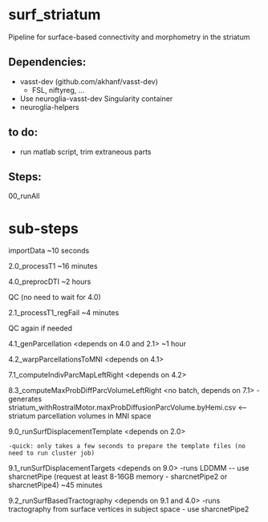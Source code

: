 # surf_striatum
Pipeline for surface-based connectivity and morphometry in the striatum


## Dependencies:
* vasst-dev (github.com/akhanf/vasst-dev)
	* FSL, niftyreg, ...
* Use neuroglia-vasst-dev Singularity container
* neuroglia-helpers

## to do:

* run matlab script, trim extraneous parts



## Steps:
00_runAll




# sub-steps
importData
~10 seconds

2.0_processT1
~16 minutes

4.0_preprocDTI
~2 hours

QC (no need to wait for 4.0)
<manual check for QC>

2.1_processT1_regFail <for failed reg subj>
~4 minutes

QC again if needed

4.1_genParcellation <depends on 4.0 and 2.1>
~1 hour

4.2_warpParcellationsToMNI <depends on 4.1>

7.1_computeIndivParcMapLeftRight  <depends on 4.2>

8.3_computeMaxProbDiffParcVolumeLeftRight   <no batch, depends on 7.1>
	-generates  striatum_withRostralMotor.maxProbDiffusionParcVolume.byHemi.csv   <-- striatum parcellation volumes in MNI space

9.0_runSurfDisplacementTemplate  <depends on 2.0>

	-quick: only takes a few seconds to prepare the template files (no need to run cluster job)

9.1_runSurfDisplacementTargets   <depends on 9.0>
	-runs LDDMM -- use sharcnetPipe (request at least 8-16GB memory - sharcnetPipe2 or sharcnetPipe4)
~45 minutes


9.2_runSurfBasedTractography	<depends on 9.1 and 4.0>
	-runs tractography from surface vertices in subject space  - use sharcnetPipe2



